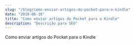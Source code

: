 ```yaml
---
slug: "/blog/como-enviar-artigos-do-pocket-para-o-kindle"
date: "2018-06-16"
title: "Como enviar artigos do Pocket para o Kindle"
description: "Descrição para SEO"
---
```


Como enviar artigos do Pocket para o Kindle